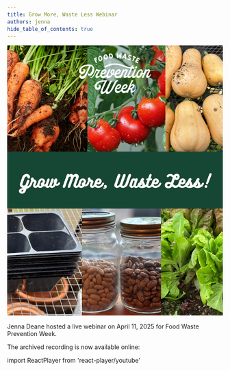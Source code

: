 ```yaml
---
title: Grow More, Waste Less Webinar
authors: jenna
hide_table_of_contents: true
---
```


<img src="/img/news/grow-more-waste-less.png"/>

Jenna Deane hosted a live webinar on April 11, 2025 for Food Waste Prevention Week. 

The archived recording is now available online:

import ReactPlayer from 'react-player/youtube'

<div className='wrapper'><ReactPlayer className='player' url="https://www.youtube.com/watch?v=jjgKgygZyUk" width="100%" height="100%" ></ReactPlayer></div>


